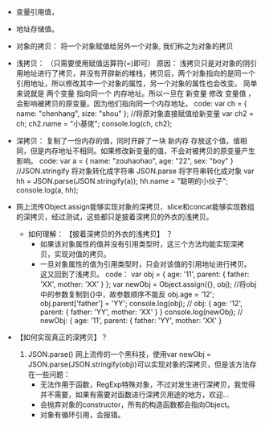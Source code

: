 <!--
 * @Author: your name
 * @Date: 2019-12-18 20:44:09
 * @LastEditTime: 2019-12-20 00:47:37
 * @LastEditors: your name
 * @Description: In User Settings Edit
 * @FilePath: \beixiang_ly\ly_restart\1_js\1_readme4_4_深浅拷贝.md
 -->
<!--
 * @Author: Liao Ying
 * @Date: 2019-12-18 20:44:09
 * @LastEditTime : 2019-12-18 20:45:26
 * @LastEditors  : Please set LastEditors
 * @Description: In User Settings Edit
 * @FilePath: \beixiang_ly\ly_restart\1_js\1_readme4_深浅拷贝.md
 -->

* 变量引用值，
* 地址存储值。

* 对象的拷贝： 将一个对象赋值给另外一个对象, 我们称之为对象的拷贝

* 浅拷贝： （只需要使用赋值运算符(=)即可）
原因： 浅拷贝只是对对象的阴引用地址进行了拷贝，并没有开辟新的堆栈，拷贝后，两个对象指向的是同一个引用地址，所以修改其中一个对象的属性，另一个对象的属性也会改变。
    简单来说就是 两个变量 指向同一个 内存地址。所以一旦在 新变量 修改 变量值 ，会影响被拷贝的原变量。因为他们指向同一个内存地址。
    code: 
        var ch = {
            name: "chenhang",
            size: "shou"
        };
        //将原对象直接赋值给新变量
        var ch2 = ch;
        ch2.name = "小基佬";
        console.log(ch, ch2);


* 深拷贝： 
    复制了一份内存的值，同时开辟了一块 新内存 存放这个值，值相同，但是内存地址不相同。如果修改新变量的值，不会对被拷贝的原变量产生影响。
    code:
        var a = {
            name: "zouhaohao",
            age: "22",
            sex: "boy"
        }
        //JSON.stringify 将对象转化成字符串   JSON.parse 将字符串转化成对象 
        var hh = JSON.parse(JSON.stringify(a));
        hh.name  = "聪明的小伙子";
        console.log(a, hh);


* 网上流传Object.assign能够实现对象的深拷贝、slice和concat能够实现数组的深拷贝，经过测试，这些都只是披着深拷贝的外衣的浅拷贝。
    * 如何理解： 【披着深拷贝的外衣的浅拷贝】 ？
        - 如果该对象属性的值并没有引用类型时，这三个方法均能实现深拷贝，实现对值的拷贝。
        - 一旦对象属性的值为引用类型时，只会对该值的引用地址进行拷贝。 这又回到了浅拷贝。
        code： 
        var obj = { age: '11', parent: { father: 'XX', mother: 'XX' } };
        var newObj = Object.assign({}, obj);  //将obj中的参数复制到{}中，故参数顺序不能反
        obj.age = '12';
        obj.parent['father'] = 'YY';
        console.log(obj);      // obj: { age: '12', parent: { father: 'YY', mother: 'XX' } } 
        console.log(newObj);   // newObj: { age: '11', parent: { father: 'YY', mother: 'XX' }

* 【如何实现真正的深拷贝】？
    1. JSON.parse()
        网上流传的一个黑科技，使用var newObj = JSON.parse(JSON.stringify(obj))可以实现对象的深拷贝，但是该方法存在一些问题：
        - 无法作用于函数，RegExp特殊对象，不过对发生进行深拷贝，我觉得并不需要，如果有需要对函数进行深拷贝用途的地方，欢迎...
        - 会抛弃对象的constructor，所有的构造函数都会指向Object。
        - 对象有循环引用，会报错。
